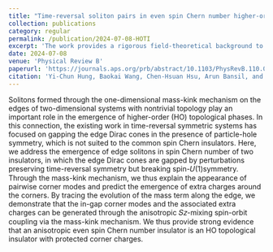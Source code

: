 ```yaml
---
title: "Time-reversal soliton pairs in even spin Chern number higher-order topological insulators"
collection: publications
category: regular
permalink: /publication/2024-07-08-HOTI
excerpt: 'The work provides a rigorous field-theoretical background to the higher-order topological insulator phase discovered in double quantum spin Hall insulators driven by anisotropic spin-(1) symmetry breaking perturbations.'
date: 2024-07-08
venue: 'Physical Review B'
paperurl: 'https://journals.aps.org/prb/abstract/10.1103/PhysRevB.110.035125'
citation: 'Yi-Chun Hung, Baokai Wang, Chen-Hsuan Hsu, Arun Bansil, and Hsin Lin. Time-reversal soliton pairs in even spin Chern number higher-order topological insulators <i>Phys. Rev. B 110</i>, 035125 (2024).'
---
```


Solitons formed through the one-dimensional mass-kink mechanism on the edges of two-dimensional systems with nontrivial topology play an important role in the emergence of higher-order (HO) topological phases. In this connection, the existing work in time-reversal symmetric systems has focused on gapping the edge Dirac cones in the presence of particle-hole symmetry, which is not suited to the common spin Chern insulators. Here, we address the emergence of edge solitons in spin Chern number of two insulators, in which the edge Dirac cones are gapped by perturbations preserving time-reversal symmetry but breaking spin-𝑈⁡(1)symmetry. Through the mass-kink mechanism, we thus explain the appearance of pairwise corner modes and predict the emergence of extra charges around the corners. By tracing the evolution of the mass term along the edge, we demonstrate that the in-gap corner modes and the associated extra charges can be generated through the anisotropic 𝑆𝑧-mixing spin-orbit coupling via the mass-kink mechanism. We thus provide strong evidence that an anisotropic even spin Chern number insulator is an HO topological insulator with protected corner charges.
